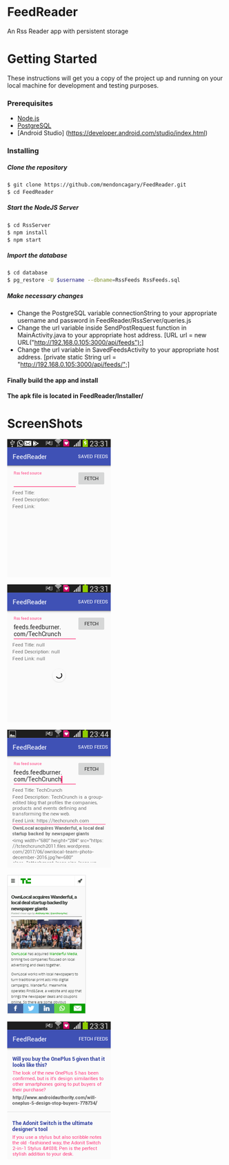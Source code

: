 # FeedReader

An Rss Reader app with persistent storage

# Getting Started

These instructions will get you a copy of the project up and running on your local machine for development and testing purposes.

### Prerequisites
* [Node.js](http://nodejs.org)
* [PostgreSQL](https://www.postgresql.org/)
* [Android Studio] (https://developer.android.com/studio/index.html)

### Installing

##### Clone the repository
```bash
$ git clone https://github.com/mendoncagary/FeedReader.git
$ cd FeedReader
```

##### Start the NodeJS Server
```bash
$ cd RssServer
$ npm install
$ npm start
```

##### Import the database
```bash
$ cd database
$ pg_restore -U $username --dbname=RssFeeds RssFeeds.sql
```

##### Make necessary changes
* Change the PostgreSQL variable connectionString to your appropriate username and password in FeedReader/RssServer/queries.js
* Change the url variable inside SendPostRequest function in MainActivity.java to your appropriate host address.
[URL url = new URL("http://192.168.0.105:3000/api/feeds");]
* Change the url variable in SavedFeedsActivity to your appropriate host address.
[private static String url = "http://192.168.0.105:3000/api/feeds/";]

#### Finally build the app and install 

#### The apk file is located in FeedReader/Installer/

# ScreenShots
![Home Screen Image](/images/fetchFeeds1.png "Home Screen")

![Home Screen Image](/images/fetchFeeds2.png "Home Screen")

![Home Screen Image](/images/fetchFeeds3.png "Home Screen")

![Browser Image](/images/browser.PNG "Browser")

![Saved Feeds Image](/images/savedFeeds.png "Saved Feeds page")
